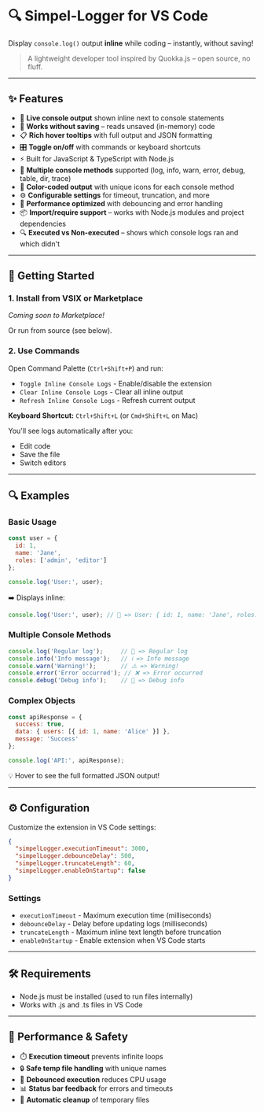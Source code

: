 # 🔍 Simpel-Logger for VS Code

Display `console.log()` output **inline** while coding – instantly, without saving!

> A lightweight developer tool inspired by Quokka.js – open source, no fluff.

---

## ✨ Features

- 🧠 **Live console output** shown inline next to console statements
- 💾 **Works without saving** – reads unsaved (in-memory) code
- 📋 **Rich hover tooltips** with full output and JSON formatting
- 🎛 **Toggle on/off** with commands or keyboard shortcuts
- ⚡ Built for JavaScript & TypeScript with Node.js
- 🌈 **Multiple console methods** supported (log, info, warn, error, debug, table, dir, trace)
- 🎨 **Color-coded output** with unique icons for each console method
- ⚙️ **Configurable settings** for timeout, truncation, and more
- 🚀 **Performance optimized** with debouncing and error handling
- 📦 **Import/require support** – works with Node.js modules and project dependencies
- 🔍 **Executed vs Non-executed** – shows which console logs ran and which didn't

---

## 🚀 Getting Started

### 1. Install from VSIX or Marketplace

*Coming soon to Marketplace!*

Or run from source (see below).

### 2. Use Commands

Open Command Palette (`Ctrl+Shift+P`) and run:
- `Toggle Inline Console Logs` - Enable/disable the extension
- `Clear Inline Console Logs` - Clear all inline output
- `Refresh Inline Console Logs` - Refresh current output

**Keyboard Shortcut:** `Ctrl+Shift+L` (or `Cmd+Shift+L` on Mac)

You'll see logs automatically after you:
- Edit code
- Save the file
- Switch editors

---

## 🔍 Examples

### Basic Usage
```js
const user = {
  id: 1,
  name: 'Jane',
  roles: ['admin', 'editor']
};

console.log('User:', user);
```
➡️ Displays inline:
```js
console.log('User:', user); // 💭 => User: { id: 1, name: 'Jane', roles: ['admin', 'editor'] }
```

### Multiple Console Methods
```js
console.log('Regular log');     // 💭 => Regular log
console.info('Info message');   // ℹ️ => Info message
console.warn('Warning!');       // ⚠️ => Warning!
console.error('Error occurred'); // ❌ => Error occurred
console.debug('Debug info');    // 🐛 => Debug info
```

### Complex Objects
```js
const apiResponse = {
  success: true,
  data: { users: [{ id: 1, name: 'Alice' }] },
  message: 'Success'
};

console.log('API:', apiResponse);
```
💡 Hover to see the full formatted JSON output!

---

## ⚙️ Configuration

Customize the extension in VS Code settings:

```json
{
  "simpelLogger.executionTimeout": 3000,
  "simpelLogger.debounceDelay": 500,
  "simpelLogger.truncateLength": 60,
  "simpelLogger.enableOnStartup": false
}
```

### Settings
- `executionTimeout` - Maximum execution time (milliseconds)
- `debounceDelay` - Delay before updating logs (milliseconds)
- `truncateLength` - Maximum inline text length before truncation
- `enableOnStartup` - Enable extension when VS Code starts

---

## 🛠 Requirements
- Node.js must be installed (used to run files internally)
- Works with .js and .ts files in VS Code

---

## 🎯 Performance & Safety

- ⏱️ **Execution timeout** prevents infinite loops
- 🔒 **Safe temp file handling** with unique names
- 🚫 **Debounced execution** reduces CPU usage
- 📊 **Status bar feedback** for errors and timeouts
- 🧹 **Automatic cleanup** of temporary files

